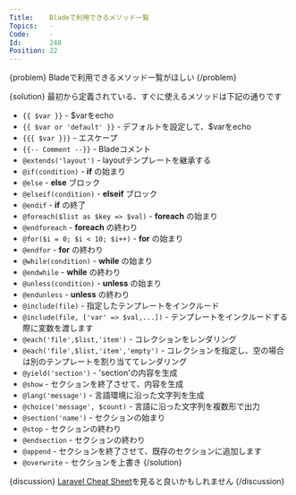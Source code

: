 ```yaml
---
Title:    Bladeで利用できるメソッド一覧
Topics:   -
Code:     -
Id:       248
Position: 22
---
```


{problem}
Bladeで利用できるメソッド一覧がほしい
{/problem}

{solution}
最初から定義されている、すぐに使えるメソッドは下記の通りです

* `{{ $var }}` - $varをecho
* `{{ $var or 'default' }}` - デフォルトを設定して、$varをecho
* `{{{ $var }}}` - エスケープ
* `{{-- Comment --}}` - Bladeコメント
* `@extends('layout')` - layoutテンプレートを継承する
* `@if(condition)` - **if** の始まり
* `@else` - **else** ブロック
* `@elseif(condition)` - **elseif** ブロック
* `@endif` -  **if** の終了
* `@foreach($list as $key => $val)` - **foreach** の始まり
* `@endforeach` - **foreach** の終わり
* `@for($i = 0; $i < 10; $i++)` - **for** の始まり
* `@endfor` - **for** の終わり
* `@while(condition)` - **while** の始まり
* `@endwhile` - **while** の終わり
* `@unless(condition)` - **unless** の始まり
* `@endunless` - **unless** の終わり
* `@include(file)` - 指定したテンプレートをインクルード
* `@include(file, ['var' => $val,...])` - テンプレートをインクルードする際に変数を渡します
* `@each('file',$list,'item')` - コレクションをレンダリング
* `@each('file',$list,'item','empty')` - コレクションを指定し、空の場合は別のテンプレートを割り当ててレンダリング
* `@yield('section')` - 'section'の内容を生成
* `@show` - セクションを終了させて、内容を生成
* `@lang('message')` - 言語環境に沿った文字列を生成
* `@choice('message', $count)` - 言語に沿った文字列を複数形で出力
* `@section('name')` - セクションの始まり
* `@stop` - セクションの終わり
* `@endsection` - セクションの終わり
* `@append` - セクションを終了させて、既存のセクションに追加します
* `@overwrite` - セクションを上書き
{/solution}

{discussion}
[Laravel Cheat Sheet](http://cheats.jesse-obrien.ca/)を見ると良いかもしれません
{/discussion}
